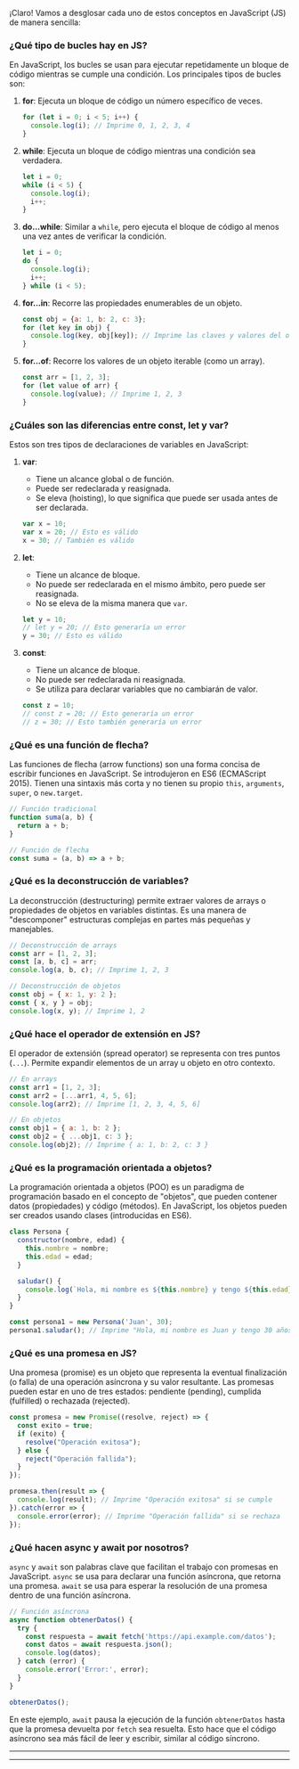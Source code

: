 ¡Claro! Vamos a desglosar cada uno de estos conceptos en JavaScript (JS) de manera sencilla:

### ¿Qué tipo de bucles hay en JS?

En JavaScript, los bucles se usan para ejecutar repetidamente un bloque de código mientras se cumple una condición. Los principales tipos de bucles son:

1. **for**: Ejecuta un bloque de código un número específico de veces.
   ```js
   for (let i = 0; i < 5; i++) {
     console.log(i); // Imprime 0, 1, 2, 3, 4
   }
   ```
2. **while**: Ejecuta un bloque de código mientras una condición sea verdadera.
   ```js
   let i = 0;
   while (i < 5) {
     console.log(i);
     i++;
   }
   ```
3. **do...while**: Similar a `while`, pero ejecuta el bloque de código al menos una vez antes de verificar la condición.
   ```js
   let i = 0;
   do {
     console.log(i);
     i++;
   } while (i < 5);
   ```
4. **for...in**: Recorre las propiedades enumerables de un objeto.
   ```js
   const obj = {a: 1, b: 2, c: 3};
   for (let key in obj) {
     console.log(key, obj[key]); // Imprime las claves y valores del objeto
   }
   ```
5. **for...of**: Recorre los valores de un objeto iterable (como un array).
   ```js
   const arr = [1, 2, 3];
   for (let value of arr) {
     console.log(value); // Imprime 1, 2, 3
   }
   ```

### ¿Cuáles son las diferencias entre const, let y var?

Estos son tres tipos de declaraciones de variables en JavaScript:

1. **var**:
   - Tiene un alcance global o de función.
   - Puede ser redeclarada y reasignada.
   - Se eleva (hoisting), lo que significa que puede ser usada antes de ser declarada.

   ```js
   var x = 10;
   var x = 20; // Esto es válido
   x = 30; // También es válido
   ```

2. **let**:
   - Tiene un alcance de bloque.
   - No puede ser redeclarada en el mismo ámbito, pero puede ser reasignada.
   - No se eleva de la misma manera que `var`.

   ```js
   let y = 10;
   // let y = 20; // Esto generaría un error
   y = 30; // Esto es válido
   ```

3. **const**:
   - Tiene un alcance de bloque.
   - No puede ser redeclarada ni reasignada.
   - Se utiliza para declarar variables que no cambiarán de valor.

   ```js
   const z = 10;
   // const z = 20; // Esto generaría un error
   // z = 30; // Esto también generaría un error
   ```

### ¿Qué es una función de flecha?

Las funciones de flecha (arrow functions) son una forma concisa de escribir funciones en JavaScript. Se introdujeron en ES6 (ECMAScript 2015). Tienen una sintaxis más corta y no tienen su propio `this`, `arguments`, `super`, o `new.target`.

```js
// Función tradicional
function suma(a, b) {
  return a + b;
}

// Función de flecha
const suma = (a, b) => a + b;
```

### ¿Qué es la deconstrucción de variables?

La deconstrucción (destructuring) permite extraer valores de arrays o propiedades de objetos en variables distintas. Es una manera de "descomponer" estructuras complejas en partes más pequeñas y manejables.

```js
// Deconstrucción de arrays
const arr = [1, 2, 3];
const [a, b, c] = arr;
console.log(a, b, c); // Imprime 1, 2, 3

// Deconstrucción de objetos
const obj = { x: 1, y: 2 };
const { x, y } = obj;
console.log(x, y); // Imprime 1, 2
```

### ¿Qué hace el operador de extensión en JS?

El operador de extensión (spread operator) se representa con tres puntos (`...`). Permite expandir elementos de un array u objeto en otro contexto.

```js
// En arrays
const arr1 = [1, 2, 3];
const arr2 = [...arr1, 4, 5, 6];
console.log(arr2); // Imprime [1, 2, 3, 4, 5, 6]

// En objetos
const obj1 = { a: 1, b: 2 };
const obj2 = { ...obj1, c: 3 };
console.log(obj2); // Imprime { a: 1, b: 2, c: 3 }
```

### ¿Qué es la programación orientada a objetos?

La programación orientada a objetos (POO) es un paradigma de programación basado en el concepto de "objetos", que pueden contener datos (propiedades) y código (métodos). En JavaScript, los objetos pueden ser creados usando clases (introducidas en ES6).

```js
class Persona {
  constructor(nombre, edad) {
    this.nombre = nombre;
    this.edad = edad;
  }

  saludar() {
    console.log(`Hola, mi nombre es ${this.nombre} y tengo ${this.edad} años.`);
  }
}

const persona1 = new Persona('Juan', 30);
persona1.saludar(); // Imprime "Hola, mi nombre es Juan y tengo 30 años."
```

### ¿Qué es una promesa en JS?

Una promesa (promise) es un objeto que representa la eventual finalización (o falla) de una operación asíncrona y su valor resultante. Las promesas pueden estar en uno de tres estados: pendiente (pending), cumplida (fulfilled) o rechazada (rejected).

```js
const promesa = new Promise((resolve, reject) => {
  const exito = true;
  if (exito) {
    resolve("Operación exitosa");
  } else {
    reject("Operación fallida");
  }
});

promesa.then(result => {
  console.log(result); // Imprime "Operación exitosa" si se cumple
}).catch(error => {
  console.error(error); // Imprime "Operación fallida" si se rechaza
});
```

### ¿Qué hacen async y await por nosotros?

`async` y `await` son palabras clave que facilitan el trabajo con promesas en JavaScript. `async` se usa para declarar una función asíncrona, que retorna una promesa. `await` se usa para esperar la resolución de una promesa dentro de una función asíncrona.

```js
// Función asíncrona
async function obtenerDatos() {
  try {
    const respuesta = await fetch('https://api.example.com/datos');
    const datos = await respuesta.json();
    console.log(datos);
  } catch (error) {
    console.error('Error:', error);
  }
}

obtenerDatos();
```

En este ejemplo, `await` pausa la ejecución de la función `obtenerDatos` hasta que la promesa devuelta por `fetch` sea resuelta. Esto hace que el código asíncrono sea más fácil de leer y escribir, similar al código síncrono.

---

---
